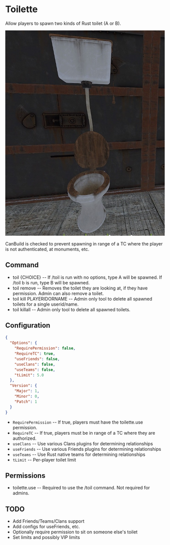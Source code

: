 # Toilette
Allow players to spawn two kinds of Rust toilet (A or B).

![](https://github.com/Remod-org/Toilette/blob/3665b7fbfa850fffebe204845f5143d84189b040/toilette.jpg)

CanBuild is checked to prevent spawning in range of a TC where the player is not authenticated, at monuments, etc.

## Command
 - toil {CHOICE} -- If /toil is run with no options, type A will be spawned.  If /toil b is run, type B will be spawned.
 - toil remove -- Removes the toilet they are looking at, if they have permission.  Admin can also remove a toilet.
 - toil kill PLAYERIDORNAME -- Admin only tool to delete all spawned toilets for a single userid/name.
 - toil killall -- Admin only tool to delete all spawned toilets.

## Configuration
```json
{
  "Options": {
    "RequirePermission": false,
    "RequireTC": true,
    "useFriends": false,
    "useClans": false,
    "useTeams": false,
    "tLimit": 5.0
  },
  "Version": {
    "Major": 1,
    "Minor": 0,
    "Patch": 1
  }
}
```
 - `RequirePermission` -- If true, players must have the toilette.use permission.
 - `RequireTC` -- If true, players must be in range of a TC where they are authorized.
 - `useClans` -- Use various Clans plugins for determining relationships
 - `useFriends` -- Use various Friends plugins for determining relationships
 - `useTeams` -- Use Rust native teams for determining relationships
 - `tLimit` -- Per-player toilet limit

## Permissions
 - toilette.use -- Required to use the /toil command.  Not required for admins.

## TODO
 - Add Friends/Teams/Clans support
 - Add configs for useFriends, etc.
 - Optionally require permission to sit on someone else's toilet
 - Set limits and possibly VIP limits

